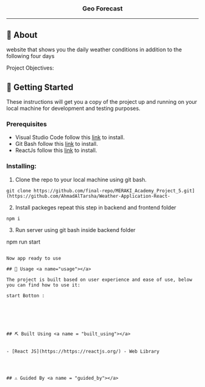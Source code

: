 <p align="center">
</p>

<h3 align="center">Geo Forecast
</h3>

---




## 🧐 About <a name = "about"></a>

website that shows you the daily weather conditions in addition to the following four days

Project Objectives:



## 🏁 Getting Started <a name = "getting_started"></a>

These instructions will get you a copy of the project up and running on your local machine for development and testing purposes.

### Prerequisites

- Visual Studio Code follow this <a href='https://code.visualstudio.com/download'>link</a> to install.
- Git Bash follow this <a href='https://git-scm.com/downloads'>link</a> to install.
- ReactJs follow this <a href='[https://www.mongodb.com/docs/manual/installation/](https://react.dev/learn/installation)'>link</a> to install.


### Installing:

1. Clone the repo to your local machine using git bash.

```
git clone https://github.com/final-repo/MERAKI_Academy_Project_5.git](https://github.com/AhmadAlTarsha/Weather-Application-React-
```

2. Install packeges repeat this step in backend and frontend folder

```
npm i
```

3. Run server using git bash inside backend folder

npm run start
```

Now app ready to use

## 🎈 Usage <a name="usage"></a>

The project is built based on user experience and ease of use, below you can find how to use it:

start Botton : 






## ⛏️ Built Using <a name = "built_using"></a>


- [React JS](https://https://reactjs.org/) - Web Library




## ⚠️ Guided By <a name = "guided_by"></a>
